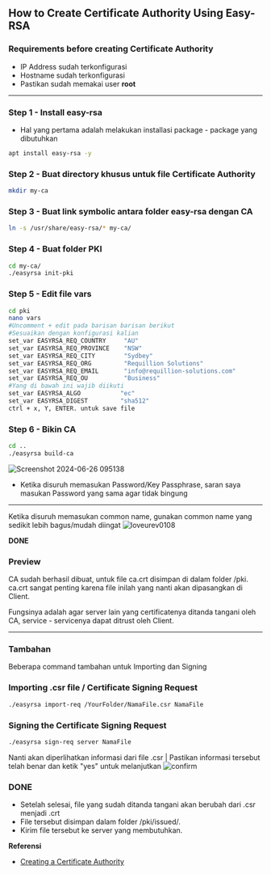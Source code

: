 ## How to Create Certificate Authority Using Easy-RSA
### Requirements before creating Certificate Authority
- IP Address sudah terkonfigurasi
- Hostname sudah terkonfigurasi
- Pastikan sudah memakai user **root**
---
### Step 1 - Install easy-rsa
- Hal yang pertama adalah melakukan installasi package - package yang dibutuhkan
```bash
apt install easy-rsa -y
```
### Step 2 - Buat directory khusus untuk file Certificate Authority
```bash
mkdir my-ca
```
### Step 3 - Buat link symbolic antara folder easy-rsa dengan CA
```bash
ln -s /usr/share/easy-rsa/* my-ca/
```
### Step 4 - Buat folder PKI
```bash
cd my-ca/
./easyrsa init-pki
```
### Step 5 - Edit file vars
```bash
cd pki
nano vars
#Uncomment + edit pada barisan barisan berikut
#Sesuaikan dengan konfigurasi kalian
set_var EASYRSA_REQ_COUNTRY     "AU"
set_var EASYRSA_REQ_PROVINCE    "NSW"
set_var EASYRSA_REQ_CITY        "Sydbey"
set_var EASYRSA_REQ_ORG         "Requillion Solutions"
set_var EASYRSA_REQ_EMAIL       "info@requillion-solutions.com"
set_var EASYRSA_REQ_OU          "Business"
#Yang di bawah ini wajib diikuti
set_var EASYRSA_ALGO           "ec"
set_var EASYRSA_DIGEST         "sha512"
ctrl + x, Y, ENTER. untuk save file
```
### Step 6 - Bikin CA
```bash
cd ..
./easyrsa build-ca
```
![Screenshot 2024-06-26 095138](https://github.com/hekerff/Client-Server/assets/159868331/68dea171-9484-476d-acef-0b01634cc0b5)

- Ketika disuruh memasukan Password/Key Passphrase, saran saya masukan Password yang sama agar tidak bingung
---
Ketika disuruh memasukan common name, gunakan common name yang sedikit lebih bagus/mudah diingat
![loveurev0108](https://github.com/hekerff/Client-Server/assets/159868331/e4a38532-6061-4c05-b246-8f7b5d44d0b3)

**DONE**
### Preview
CA sudah berhasil dibuat, untuk file ca.crt disimpan di dalam folder /pki. ca.crt sangat penting karena file inilah yang nanti akan dipasangkan di Client.

Fungsinya adalah agar server lain yang certificatenya ditanda tangani oleh CA, service - servicenya dapat ditrust oleh Client.

---
### Tambahan
Beberapa command tambahan untuk Importing dan Signing
### Importing .csr file / Certificate Signing Request
```bash
./easyrsa import-req /YourFolder/NamaFile.csr NamaFile
```
### Signing the Certificate Signing Request
```bash
./easyrsa sign-req server NamaFile
```
Nanti akan diperlihatkan informasi dari file .csr | Pastikan informasi tersebut telah benar dan ketik "yes" untuk melanjutkan
![confirm](https://github.com/hekerff/Client-Server/assets/159868331/0b71a4f6-c736-4691-814d-c64cc4bbe61a)
### DONE
- Setelah selesai, file yang sudah ditanda tangani akan berubah dari .csr menjadi .crt
- File tersebut disimpan dalam folder /pki/issued/.
- Kirim file tersebut ke server yang membutuhkan.

**Referensi**
- [Creating a Certificate Authority](https://medium.com/@martin.hodges/creating-a-ca-with-easyrsa-on-debian-12-59aa6936fea2)
